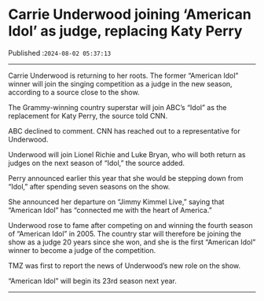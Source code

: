 # Carrie Underwood joining ‘American Idol’ as judge, replacing Katy Perry

Published :`2024-08-02 05:37:13`

---

Carrie Underwood is returning to her roots. The former “American Idol” winner will join the singing competition as a judge in the new season, according to a source close to the show.

The Grammy-winning country superstar will join ABC’s “Idol” as the replacement for Katy Perry, the source told CNN.

ABC declined to comment. CNN has reached out to a representative for Underwood.

Underwood will join Lionel Richie and Luke Bryan, who will both return as judges on the next season of “Idol,” the source added.

Perry announced earlier this year that she would be stepping down from “Idol,” after spending seven seasons on the show.

She announced her departure on “Jimmy Kimmel Live,” saying that “American Idol” has “connected me with the heart of America.”

Underwood rose to fame after competing on and winning the fourth season of “American Idol” in 2005. The country star will therefore be joining the show as a judge 20 years since she won, and she is the first “American Idol” winner to become a judge of the competition.

TMZ was first to report the news of Underwood’s new role on the show.

“American Idol” will begin its 23rd season next year.

---

